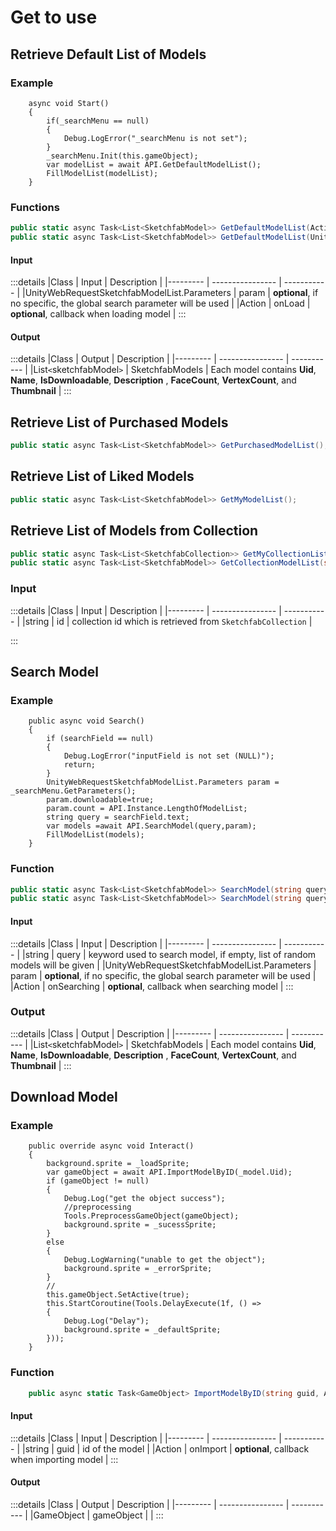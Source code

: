 # Get to use

## Retrieve Default List of Models

### Example

```csharp{8}
    async void Start()
    {
        if(_searchMenu == null)
        {
            Debug.LogError("_searchMenu is not set");
        }
        _searchMenu.Init(this.gameObject);
        var modelList = await API.GetDefaultModelList();
        FillModelList(modelList);
    }
```
### Functions 

```csharp
public static async Task<List<SketchfabModel>> GetDefaultModelList(Action OnLoading=null);
public static async Task<List<SketchfabModel>> GetDefaultModelList(UnityWebRequestSketchfabModelList.Parameters param, Action OnLoading = null);
```

#### Input

:::details
|Class                                        | Input            | Description              |
|---------                                    | ---------------- | -----------              |
|UnityWebRequestSketchfabModelList.Parameters | param      | **optional**, if no specific, the global search parameter will be used |
|Action                                       | onLoad           | **optional**, callback when loading model |
:::

#### Output

:::details
|Class                    | Output           | Description              |
|---------                | ---------------- | -----------              |
|List`<`sketchfabModel`>` | SketchfabModels  | Each model contains **Uid**, **Name**, **IsDownloadable**, **Description** , **FaceCount**, **VertexCount**, and **Thumbnail** |
:::


## Retrieve List of Purchased Models
```csharp
public static async Task<List<SketchfabModel>> GetPurchasedModelList();
```

## Retrieve List of Liked Models
```csharp
public static async Task<List<SketchfabModel>> GetMyModelList();
```

## Retrieve List of Models from Collection
```csharp
public static async Task<List<SketchfabCollection>> GetMyCollectionList();
public static async Task<List<SketchfabModel>> GetCollectionModelList(string id)
```
### Input

:::details
|Class                                        | Input            | Description              |
|---------                                    | ---------------- | -----------              |
|string | id      | collection id which is retrieved from `SketchfabCollection` |

:::



## Search Model

### Example

```csharp{12}
    public async void Search()
    {
        if (searchField == null)
        {
            Debug.LogError("inputField is not set (NULL)");
            return;
        }
        UnityWebRequestSketchfabModelList.Parameters param = _searchMenu.GetParameters();
        param.downloadable=true;
        param.count = API.Instance.LengthOfModelList;
        string query = searchField.text;
        var models =await API.SearchModel(query,param);
        FillModelList(models);
    }
```
### Function 

```csharp
public static async Task<List<SketchfabModel>> SearchModel(string query,Action OnSearching=null);
public static async Task<List<SketchfabModel>> SearchModel(string query, UnityWebRequestSketchfabModelList.Parameters param, Action OnSearching = null);
```

#### Input

:::details
|Class                                        | Input            | Description              |
|---------                                    | ---------------- | -----------              |
|string                                       | query           | keyword used to search model, if empty, list of random models will be given |
|UnityWebRequestSketchfabModelList.Parameters | param            | **optional**, if no specific, the global search parameter will be used |
|Action                                       | onSearching      | **optional**, callback when searching model |
:::

### Output

:::details
|Class                                        | Output            | Description              |
|---------                                    | ---------------- | -----------              |
|List`<`sketchfabModel`>`                     | SketchfabModels  | Each model contains **Uid**, **Name**, **IsDownloadable**, **Description** , **FaceCount**, **VertexCount**, and **Thumbnail** |
:::



## Download Model

### Example

```csharp{4}
    public override async void Interact()
    {
        background.sprite = _loadSprite;
        var gameObject = await API.ImportModelByID(_model.Uid);
        if (gameObject != null)
        {
            Debug.Log("get the object success");
            //preprocessing
            Tools.PreprocessGameObject(gameObject);
            background.sprite = _sucessSprite;
        }
        else
        {
            Debug.LogWarning("unable to get the object");
            background.sprite = _errorSprite;
        }
        //
        this.gameObject.SetActive(true);
        this.StartCoroutine(Tools.DelayExecute(1f, () =>
        {
            Debug.Log("Delay");
            background.sprite = _defaultSprite;
        }));
    }
```
### Function

``` csharp
    public async static Task<GameObject> ImportModelByID(string guid, Action OnImporting =null);
```
#### Input

:::details
|Class                                        | Input            | Description              |
|---------                                    | ---------------- | -----------              |
|string                                       | guid             | id of the model          |
|Action                                       | onImport         | **optional**, callback when importing model |
:::

#### Output

:::details
|Class                                        | Output            | Description              |
|---------                                    | ----------------  | -----------              |
|GameObject                                   | gameObject        |                          |
:::


